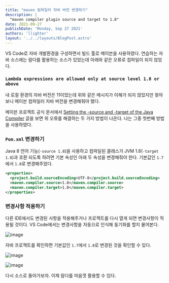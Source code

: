 ```yaml
---
title: "maven 컴파일러 자바 버전 변경하기"
description: |
  "maven compiler plugin source and target to 1.8"
date: 2021-09-27
publishDate: 'Monday, Sep 27 2021'
authors: 'llighter'
layout: '../../layouts/BlogPost.astro'
---
```


VS Code로 자바 개발환경을 구성하면서 빌드 툴로 메이븐을 사용하였다. 연습하는 자바 소스에는 람다를 활용하는 소스가 있었는데 아래와 같은 오류로 컴파일이 되지 않았다.

### `Lambda expressions are allowed only at source level 1.8 or above`

내 로컬 환경의 자바 버전은 11이었는데 위와 같은 메시지가 이해가 되지 않았지만 찾아보니 메이븐 컴파일러 자바 버전을 변경해줘야 했다.

메이븐 프로젝트 공식 문서에서 [Setting the -source and -target of the Java Compiler](https://maven.apache.org/plugins/maven-compiler-plugin/examples/set-compiler-source-and-target.html) 글을 보면 위 오류를 해결하는 두 가지 방법이 나온다. 나는 그중 첫번째 방법을 사용하였다.

### `Pom.xml` 변경하기

Java 8 언어 기능(`-source 1.8`)을 사용하고 컴파일된 클래스가 JVM 1.8(`-target 1.8`)과 호환 되도록 하려면 기본 속성인 아래 두 속성을 변경해줘야 한다. 기본값인 `1.7`에서 `1.8`로 변경해주었다.

```xml
<properties>
  <project.build.sourceEncoding>UTF-8</project.build.sourceEncoding>
  <maven.compiler.source>1.8</maven.compiler.source>
  <maven.compiler.target>1.8</maven.compiler.target>
</properties>
```

### 변경사항 적용하기

다른 IDE에서도 변경된 사항을 적용해주거나 프로젝트를 다시 열게 되면 변경사항이 적용될 것이다. VS Code에서는 변경사항을 자동으로 인식해 동기화를 할지 물어본다.

![image](update-alert.png)

자바 프로젝트를 확인하면 기본값인 `1.7`에서 `1.8`로 변경된 것을 확인할 수 있다.

![image](javase-1.7.png)

![image](javase-1.8.png)

다시 소스로 돌아가보자. 이제 람다를 마음껏 활용할 수 있다.





